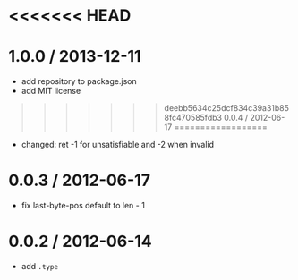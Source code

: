 
<<<<<<< HEAD
=======
1.0.0 / 2013-12-11
==================

 * add repository to package.json
 * add MIT license

>>>>>>> deebb5634c25dcf834c39a31b858fc470585fdb3
0.0.4 / 2012-06-17 
==================

  * changed: ret -1 for unsatisfiable and -2 when invalid

0.0.3 / 2012-06-17 
==================

  * fix last-byte-pos default to len - 1

0.0.2 / 2012-06-14 
==================

  * add `.type`
